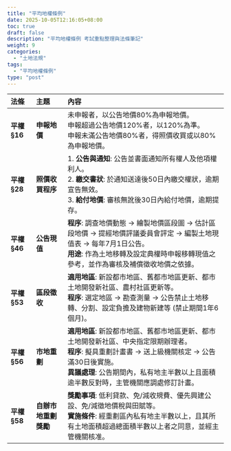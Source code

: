 ```yaml
---
title: "平均地權條例"
date: 2025-10-05T12:16:05+08:00
toc: true
draft: false
description: "平均地權條例 考試重點整理與法條筆記"
weight: 9
categories:
  - "土地法規"
tags:
  - "平均地權條例"
type: "post"
---
```


| 法條 | 主題 | 內容 |
| :--- | :--- | :--- |
| **平權 §16** | **申報地價** | 未申報者，以公告地價80%為申報地價。<br>申報超過公告地價120%者，以120%為準。<br>申報未滿公告地價80%者，得照價收買或以80%為申報地價。 | 
| **平權 §28** | **照價收買程序** | 1. **公告與通知**: 公告並書面通知所有權人及他項權利人。<br>2. **繳交書狀**: 於通知送達後50日內繳交權狀，逾期宣告無效。<br>3. **給付地價**: 審核無訛後30日內給付地價，逾期提存。 | 
| **平權 §46** | **公告現值** | **程序**: 調查地價動態 → 繪製地價區段圖 → 估計區段地價 → 提經地價評議委員會評定 → 編製土地現值表 → 每年7月1日公告。<br>**用途**: 作為土地移轉及設定典權時申報移轉現值之參考，並作為審核及補償徵收地價之依據。 | 
| **平權 §53** | **區段徵收** | **適用地區**: 新設都市地區、舊都市地區更新、都市土地開發新社區、農村社區更新等。<br>**程序**: 選定地區 → 勘查測量 → 公告禁止土地移轉、分割、設定負擔及建物新建等 (禁止期間1年6個月)。 | 
| **平權 §56** | **市地重劃** | **適用地區**: 新設都市地區、舊都市地區更新、都市土地開發新社區、中央指定限期辦理者。<br>**程序**: 擬具重劃計畫書 → 送上級機關核定 → 公告滿30日後實施。<br>**異議處理**: 公告期間內，私有地主半數以上且面積逾半數反對時，主管機關應調處修訂計畫。 | 
| **平權 §58** | **自辦市地重劃獎勵** | **獎勵事項**: 低利貸款、免/減收規費、優先興建公設、免/減徵地價稅與田賦等。<br>**實施條件**: 經重劃區內私有地主半數以上，且其所有土地面積超過總面積半數以上者之同意，並經主管機關核准。 |